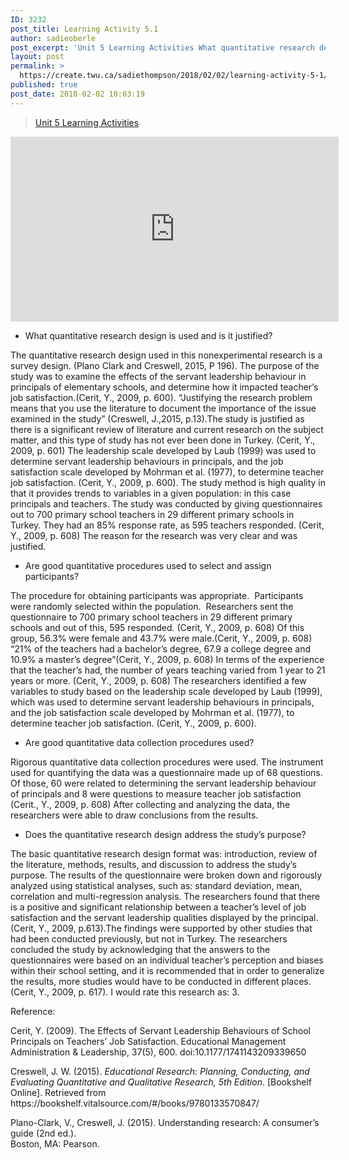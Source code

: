 ```yaml
---
ID: 3232
post_title: Learning Activity 5.1
author: sadieoberle
post_excerpt: 'Unit 5 Learning Activities What quantitative research design is used and is it justified? The quantitative research design used in this nonexperimental research is a survey design. (Plano Clark and Creswell, 2015, P 196). The purpose of the study was to examine the effects of the servant leadership behaviour in principals of elementary schools, and &hellip; <p><a href="https://create.twu.ca/sadiethompson/2018/02/02/learning-activity-5-1/">Continue reading<span> "Learning Activity 5.1"</span></a></p>'
layout: post
permalink: >
  https://create.twu.ca/sadiethompson/2018/02/02/learning-activity-5-1/
published: true
post_date: 2018-02-02 10:03:19
---
```

<blockquote class="wp-embedded-content" data-secret="dy7NrPyVjk"><p><a href="https://create.twu.ca/ldrs591-sp18/unit-5-learning-activities/">Unit 5 Learning Activities</a></p></blockquote>
<p><iframe class="wp-embedded-content" sandbox="allow-scripts" security="restricted" src="https://create.twu.ca/ldrs591-sp18/unit-5-learning-activities/embed/#?secret=dy7NrPyVjk" data-secret="dy7NrPyVjk" width="525" height="296" title="&#8220;Unit 5 Learning Activities&#8221; &#8212; Leadership 591: Scholarly Inquiry" frameborder="0" marginwidth="0" marginheight="0" scrolling="no"></iframe></p>
<ul>
<li style="font-weight: 400"><span style="font-weight: 400">What quantitative research design is used and is it justified?</span></li>
</ul>
<p><span style="font-weight: 400">The quantitative research design used in this nonexperimental research is a survey design. (Plano Clark and Creswell, 2015, P 196). The purpose of the study was to examine the effects of the servant leadership behaviour in principals of elementary schools, and determine how it impacted teacher’s job satisfaction.(Cerit, Y., 2009, p. 600). “</span><span style="font-weight: 400">Justifying the research problem means that you use the literature to document the importance of the issue examined in the study” (Creswell, J.,2015, p.13).</span><span style="font-weight: 400">The study is justified as there is a significant review of literature and current research on the subject matter, and this type of study has not ever been done in Turkey. (Cerit, Y., 2009, p. 601) The leadership scale developed by Laub (1999) was used to determine servant leadership behaviours in principals, and the job satisfaction scale developed by Mohrman et al. (1977), to determine teacher job satisfaction. (Cerit, Y., 2009, p. 600). The study method is high quality in that it provides trends to variables in a given population: in this case principals and teachers. The study was conducted by giving questionnaires out to 700 primary school teachers in 29 different primary schools in Turkey. They had an 85% response rate, as 595 teachers responded. (Cerit, Y., 2009, p. 608) The reason for the research was very clear and was justified.</span></p>
<ul>
<li style="font-weight: 400"><span style="font-weight: 400">Are good quantitative procedures used to select and assign participants?</span></li>
</ul>
<p><span style="font-weight: 400">The procedure for obtaining participants was appropriate.  Participants were randomly selected within the population.  Researchers sent the questionnaire to 700 primary school teachers in 29 different primary schools and out of this, 595 responded. (Cerit, Y., 2009, p. 608) Of this group, 56.3% were female and 43.7% were male.(Cerit, Y., 2009, p. 608) “21% of the teachers had a bachelor’s degree, 67.9 a college degree and 10.9% a master’s degree”(Cerit, Y., 2009, p. 608) In terms of the experience that the teacher’s had, the number of years teaching varied from 1 year to 21 years or more. (Cerit, Y., 2009, p. 608) The researchers identified a few variables to study based on the leadership scale developed by Laub (1999), which was used to determine servant leadership behaviours in principals, and the job satisfaction scale developed by Mohrman et al. (1977), to determine teacher job satisfaction. (Cerit, Y., 2009, p. 600). </span></p>
<ul>
<li style="font-weight: 400"><span style="font-weight: 400">Are good quantitative data collection procedures used?</span></li>
</ul>
<p><span style="font-weight: 400">Rigorous quantitative data collection procedures were used. The instrument used for quantifying the data was a questionnaire made up of 68 questions. Of those, 60 were related to determining the servant leadership behaviour of principals and 8 were questions to measure teacher job satisfaction (Cerit., Y., 2009, p. 608) After collecting and analyzing the data, the researchers were able to draw conclusions from the results. </span></p>
<ul>
<li style="font-weight: 400"><span style="font-weight: 400">Does the quantitative research design address the study’s purpose?</span></li>
</ul>
<p><span style="font-weight: 400">The basic quantitative research design format was: </span><span style="font-weight: 400">introduction, review of the literature, methods, results, and discussion to address the study’s purpose. </span><span style="font-weight: 400">The results of the questionnaire were broken down and rigorously analyzed using statistical analyses, such as: standard deviation, mean, correlation and multi-regression analysis. The researchers found that there is a positive and significant relationship between a teacher’s level of job satisfaction and the servant leadership qualities displayed by the principal. (Cerit, Y., 2009, p.613).The findings were supported by other studies that had been conducted previously, but not in Turkey. The researchers concluded the study by acknowledging that the answers to the questionnaires were based on an individual teacher’s perception and biases within their school setting, and it is recommended that in order to generalize the results, more studies would have to be conducted in different places. (Cerit, Y., 2009, p. 617). I would rate this research as: 3.</span></p>
<p><span style="font-weight: 400">Reference:</span></p>
<p><span style="font-weight: 400">Cerit, Y. (2009). The Effects of Servant Leadership Behaviours of School Principals on Teachers&#8217; Job Satisfaction. Educational Management Administration &amp; Leadership, 37(5), 600. doi:10.1177/1741143209339650</span></p>
<p><span style="font-weight: 400">Creswell, J. W. (2015). </span><i><span style="font-weight: 400">Educational Research: Planning, Conducting, and Evaluating Quantitative and Qualitative Research, 5th Edition</span></i><span style="font-weight: 400">. [Bookshelf Online]. Retrieved from https://bookshelf.vitalsource.com/#/books/9780133570847/</span></p>
<p>Plano-Clark, V., Creswell, J. (2015). Understanding research: A consumer’s guide (2nd ed.).<br />
Boston, MA: Pearson.</p>